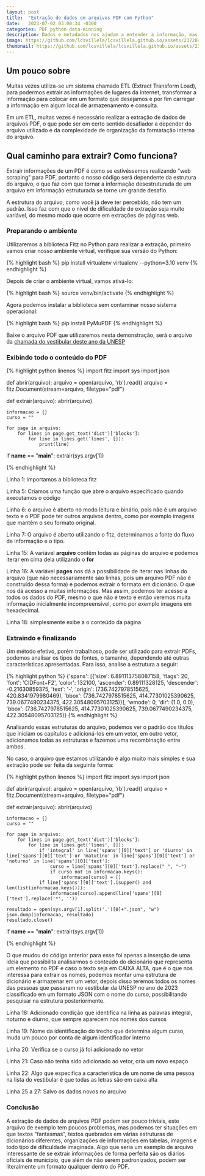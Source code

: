 ```yaml
---
layout: post
title:  "Extração de dados em arquivos PDF com Python"
date:   2023-07-02 03:00:34 -0300
categories: PDF python data-minning
description: Dados e metadados nos ajudam a entender a informação, mas como extrair e estruturar?
image: https://github.com/lcsvillela/lcsvillela.github.io/assets/23728459/85b7b8d1-35a1-4970-a660-95cd39410e12 
thumbnail: https://github.com/lcsvillela/lcsvillela.github.io/assets/23728459/85b7b8d1-35a1-4970-a660-95cd39410e12
---
```


<h2>Um pouco sobre</h2>

Muitas vezes utiliza-se um sistema chamado ETL (Extract Transform Load), para podermos extrair
as informações de lugares da internet, transformar a informação para colocar em um formato
que desejamos e por fim carregar a informação em algum local de armazenamento e consulta.

Em um ETL, muitas vezes é necessário realizar a extração de dados de arquivos PDF, o que
pode ser em certo sentido desafiador a depender do arquivo utilizado e da complexidade
de organização da formatação interna do arquivo.

<h2>Qual caminho para extrair? Como funciona?</h2>

Extrair informações de um PDF é como se estivéssemos realizando
"web scraping" para PDF, portanto o nosso código será dependente da
estrutura do arquivo, o que faz com que tornar a informação desestruturada
de um arquivo em informação estruturada se torne um grande desafio.

A estrutura do arquivo, como você já deve ter percebido, não tem um padrão.
Isso faz com que o nível de dificuldade de extração seja muito variável,
do mesmo modo que ocorre em extrações de páginas web.

<h3>Preparando o ambiente</h3>

Utilizaremos a biblioteca Fitz no Python para realizar a extração, primeiro
vamos criar nosso ambiente virtual, verifique sua versão do Python:

{% highlight bash %}
pip install virtualenv
virtualenv --python=3.10 venv
{% endhighlight %}

Depois de criar o ambiente virtual, vamos ativá-lo:

{% highlight bash %}
source venv/bin/activate
{% endhighlight %}

Agora podemos instalar a biblioteca sem contaminar nosso
sistema operacional:

{% highlight bash %}
pip install PyMuPDF
{% endhighlight %}

Baixe o arquivo PDF que utilizaremos nesta demonstração, será o arquivo da
[chamada do vestibular deste ano da UNESP]

<h3>Exibindo todo o conteúdo do PDF</h3>

{% highlight python linenos %}
import fitz
import sys
import json

def abrir(arquivo):
    arquivo = open(arquivo, 'rb').read()
    arquivo = fitz.Document(stream=arquivo, filetype="pdf")

def extrair(arquivo):
    abrir(arquivo)

    informacao = {}
    curso = ""

    for page in arquivo:
        for lines in page.get_text('dict')['blocks']:
            for line in lines.get('lines', []):
                print(line)

if __name__ == "__main__":
    extrair(sys.argv[1])

{% endhighlight %}

Linha 1: importamos a biblioteca fitz


Linha 5: Criamos uma função que abre o arquivo especificado quando executamos o código 


Linha 6: o arquivo é aberto no modo leitura e binário, pois não é um
arquivo texto e o PDF pode ter outros arquivos dentro, como por exemplo
imagens que mantêm o seu formato original.


Linha 7: O arquivo é aberto utilizando o fitz, determinamos a fonte do
fluxo de informação e o tipo.


Linha 15: A variável __arquivo__ contêm todas as páginas do arquivo e podemos
iterar em cima dela utilizando o __for__


Linha 16: A variável __pages__ nos dá a possibilidade de iterar nas linhas
do arquivo (que não necessariamente são linhas, pois um arquivo PDF não é
construído dessa forma) e podemos extrair o formato em dicionário. O que nos
dá acesso a muitas informações.
Mas assim, podemos ter acesso a todos os dados do PDF, mesmo
o que não é texto e então veremos muita informação inicialmente
incompreensível, como por exemplo imagens em hexadecimal.


Linha 18: simplesmente exibe a o conteúdo da página


<h3>Extraindo e finalizando</h3>

Um método efetivo, porém trabalhoso, pode ser utilizado para extrair PDFs,
podemos analisar os tipos de fontes, o tamanho, dependendo
até outras características
apresentadas. Para isso, analise a estrutura a seguir:

{% highlight python %}
{'spans': [{'size': 6.891113758087158, 'flags': 20, 'font': 'CIDFont+F2', 'color': 132100, 'ascender': 0.89111328125, 'descender': -0.21630859375, 'text': '-', 'origin': (736.7427978515625, 420.8341979980469), 'bbox': (736.7427978515625, 414.77301025390625, 739.0677490234375, 422.30548095703125)}], 'wmode': 0, 'dir': (1.0, 0.0), 'bbox': (736.7427978515625, 414.77301025390625, 739.0677490234375, 422.30548095703125)}
{% endhighlight %}

Analisando essas estruturas do arquivo, podemos ver o padrão dos títulos que
iniciam os capítulos e adicioná-los em um vetor, em outro vetor, adicionamos
todas as estruturas e fazemos uma recombinação entre ambos.

No caso, o arquivo que estamos utilizando é algo muito mais simples e sua extração pode ser
feita da seguinte forma:

{% highlight python linenos %}
import fitz
import sys
import json

def abrir(arquivo):
    arquivo = open(arquivo, 'rb').read()
    arquivo = fitz.Document(stream=arquivo, filetype="pdf")
    
def extrair(arquivo):
    abrir(arquivo)

    informacao = {}
    curso = ""

    for page in arquivo:
        for lines in page.get_text('dict')['blocks']:
            for line in lines.get('lines', []):
                if 'integral' in line['spans'][0]['text'] or 'diurno' in line['spans'][0]['text'] or 'matutino' in line['spans'][0]['text'] or 'noturno' in line['spans'][0]['text']:
                    curso = line['spans'][0]['text'].replace(" ", "-")
                    if curso not in informacao.keys():
                        informacao[curso] = []
                if line['spans'][0]['text'].isupper() and len(list(informacao.keys())):
                    informacao[curso].append(line['spans'][0]['text'].replace('*', ''))

    resultado = open(sys.argv[1].split('.')[0]+".json", "w")
    json.dump(informacao, resultado)
    resultado.close()


if __name__ == "__main__":
    extrair(sys.argv[1])

{% endhighlight %}

O que mudou do código anterior para esse foi apenas a inserção de uma ideia que possibilita analisarmos
o conteúdo do dicionário que representa um elemento no PDF e caso o texto seja em CAIXA ALTA, que é o que nos
interessa para extrair os nomes, podemos montar uma estrutura de dicionário e armazenar em um vetor, depois disso
teremos todos os nomes das pessoas que passaram no vestibular da UNESP no ano de 2023 classificado em um
formato JSON com o nome do curso, possibilitando pesquisar na estrutura posteriormente.

Linha 18: Adicionado condição que identifica na linha as palavras integral, noturno e diurno, que sempre
aparecem nos nomes dos cursos

Linha 19: Nome da identificação do trecho que determina algum curso, muda um pouco por conta de
algum identificador interno

Linha 20: Verifica se o curso já foi adicionado no vetor

Linha 21: Caso não tenha sido adicionado ao vetor, cria um novo espaço

Linha 22: Algo que especifica a característica de um nome de uma pessoa na lista do vestibular é que todas
as letras são em caixa alta

Linha 25 a 27: Salvo os dados novos no arquivo


<h3>Conclusão</h3>

A extração de dados de arquivos PDF podem ser pouco triviais, este arquivo de exemplo tem poucos problemas, mas
podemos ter situações em que textos "fantasmas", textos quebrados em várias estruturas de dicionários diferentes,
organizações de informações em tabelas, imagens e todo tipo de dificuldade imaginada. Algo que seria um exemplo
de arquivo interessante de se extrair informações de forma perfeita são os diários oficiais de município, que
além de não serem padronizados, podem ser literalmente um formato qualquer dentro do PDF.

[BeautifulSoap]: https://beautiful-soup-4.readthedocs.io/en/latest/
[Quotes to Scrape]: https://quotes.toscrape.com/
[primeiro]: https://lcsvillela.github.io/nutrindo-se-da-internet-com-scrapy.html
[Americana]: https://lcsvillela.github.io/querido-diario-monitorando-governo-com-scrapy.html
[Araraquara]: https://lcsvillela.com/querido-diario-monitorando-governo-araraquara-com-scrapy.html
[este caso que criei]: https://lcsvillela.github.io/publicando-tweet-com-python.html
[JSON]: https://pt.wikipedia.org/wiki/JSON
[Scrapy]: https://pt.wikipedia.org/wiki/Scrapy
[aqui]: https://lcsvillela.github.io/nutrindo-se-da-internet-com-scrapy.html
[spider (aranha)]: https://pt.wikipedia.org/wiki/Rastreador_web
[Querido Diário]: https://queridodiario.ok.org.br/
[Open Knowledge Brasil]: https://ok.org.br/
[nesta colaboração]: https://github.com/okfn-brasil/querido-diario/issues/467
[assim ou assado, ou se é x ou y]: https://www.python.org/community/diversity/
[BeautifulSoap]: https://beautiful-soup-4.readthedocs.io/en/latest/
[Selenium]: https://selenium-python.readthedocs.io/
[vim]: https://pt.wikipedia.org/wiki/Vim
[URL]: https://pt.wikipedia.org/wiki/URL
[scrapy-splash]: https://github.com/scrapy-plugins/scrapy-splash
[processamento paralelo]: https://lcsvillela.github.io/bash-na-velocidade-da-luz.html
[explicação teórica]: https://towardsdatascience.com/web-scraping-with-scrapy-theoretical-understanding-f8639a25d9cd
[xpath]: https://pt.wikipedia.org/wiki/XPath
[vetor (array)]: https://pt.wikipedia.org/wiki/Arranjo_(computa%C3%A7%C3%A3o)
[oauth2]: https://oauth.net/2/
[chamada do vestibular deste ano da UNESP]: https://documento.vunesp.com.br/documento/stream/MTUxNjQ3OQ%3d%3d
